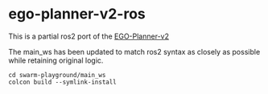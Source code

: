 # ego-planner-v2-ros

This is a partial ros2 port of the [EGO-Planner-v2](https://github.com/ZJU-FAST-Lab/EGO-Planner-v2)

The main_ws has been updated to match ros2 syntax as closely as possible while retaining original logic.

```
cd swarm-playground/main_ws
colcon build --symlink-install
```